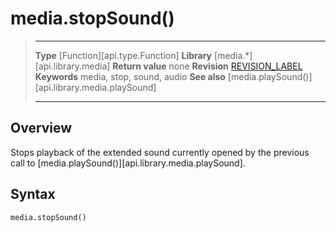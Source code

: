 
# media.stopSound()

> --------------------- ------------------------------------------------------------------------------------------
> __Type__              [Function][api.type.Function]
> __Library__           [media.*][api.library.media]
> __Return value__      none
> __Revision__          [REVISION_LABEL](REVISION_URL)
> __Keywords__          media, stop, sound, audio
> __See also__          [media.playSound()][api.library.media.playSound]
> --------------------- ------------------------------------------------------------------------------------------


## Overview

Stops playback of the extended sound currently opened by the previous call to [media.playSound()][api.library.media.playSound].

## Syntax

	media.stopSound()
